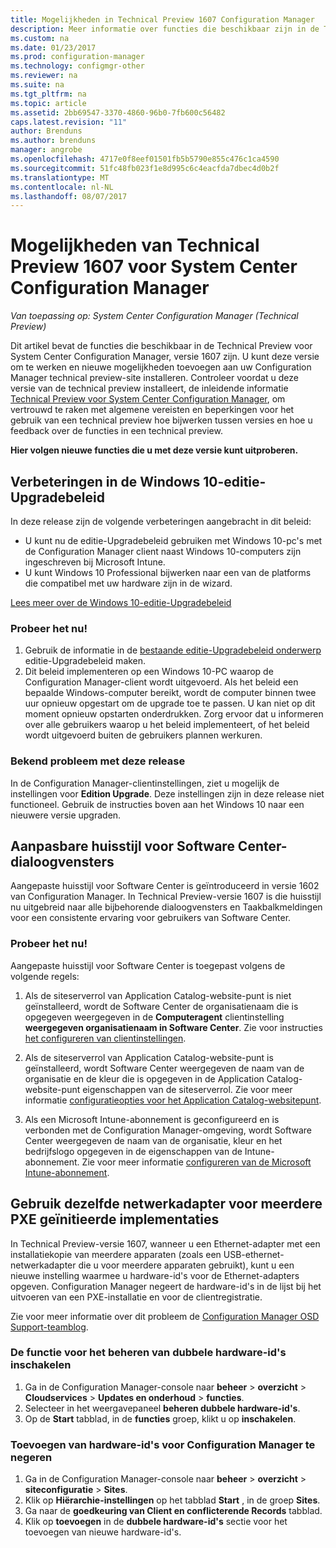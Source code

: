 ```yaml
---
title: Mogelijkheden in Technical Preview 1607 Configuration Manager
description: Meer informatie over functies die beschikbaar zijn in de Technical Preview voor System Center Configuration Manager, versie 1607.
ms.custom: na
ms.date: 01/23/2017
ms.prod: configuration-manager
ms.technology: configmgr-other
ms.reviewer: na
ms.suite: na
ms.tgt_pltfrm: na
ms.topic: article
ms.assetid: 2bb69547-3370-4860-96b0-7fb600c56482
caps.latest.revision: "11"
author: Brenduns
ms.author: brenduns
manager: angrobe
ms.openlocfilehash: 4717e0f8eef01501fb5b5790e855c476c1ca4590
ms.sourcegitcommit: 51fc48fb023f1e8d995c6c4eacfda7dbec4d0b2f
ms.translationtype: MT
ms.contentlocale: nl-NL
ms.lasthandoff: 08/07/2017
---
```

# <a name="capabilities-in-technical-preview-1607-for-system-center-configuration-manager"></a>Mogelijkheden van Technical Preview 1607 voor System Center Configuration Manager

*Van toepassing op: System Center Configuration Manager (Technical Preview)*

Dit artikel bevat de functies die beschikbaar in de Technical Preview voor System Center Configuration Manager, versie 1607 zijn. U kunt deze versie om te werken en nieuwe mogelijkheden toevoegen aan uw Configuration Manager technical preview-site installeren.      Controleer voordat u deze versie van de technical preview installeert, de inleidende informatie [Technical Preview voor System Center Configuration Manager](../../core/get-started/technical-preview.md), om vertrouwd te raken met algemene vereisten en beperkingen voor het gebruik van een technical preview hoe bijwerken tussen versies en hoe u feedback over de functies in een technical preview.    


**Hier volgen nieuwe functies die u met deze versie kunt uitproberen.**  

## <a name="dmp_edition"></a>Verbeteringen in de Windows 10-editie-Upgradebeleid

In deze release zijn de volgende verbeteringen aangebracht in dit beleid:

* U kunt nu de editie-Upgradebeleid gebruiken met Windows 10-pc's met de Configuration Manager client naast Windows 10-computers zijn ingeschreven bij Microsoft Intune.
* U kunt Windows 10 Professional bijwerken naar een van de platforms die compatibel met uw hardware zijn in de wizard.

[Lees meer over de Windows 10-editie-Upgradebeleid](/sccm/compliance/deploy-use/upgrade-windows-version)

### <a name="try-it-out"></a>Probeer het nu!

1. Gebruik de informatie in de [bestaande editie-Upgradebeleid onderwerp](/sccm/compliance/deploy-use/upgrade-windows-version) editie-Upgradebeleid maken.
2. Dit beleid implementeren op een Windows 10-PC waarop de Configuration Manager-client wordt uitgevoerd.
Als het beleid een bepaalde Windows-computer bereikt, wordt de computer binnen twee uur opnieuw opgestart om de upgrade toe te passen. U kan niet op dit moment opnieuw opstarten onderdrukken. Zorg ervoor dat u informeren over alle gebruikers waarop u het beleid implementeert, of het beleid wordt uitgevoerd buiten de gebruikers plannen werkuren.

### <a name="known-issue-with-this-release"></a>Bekend probleem met deze release
In de Configuration Manager-clientinstellingen, ziet u mogelijk de instellingen voor **Edition Upgrade**. Deze instellingen zijn in deze release niet functioneel. Gebruik de instructies boven aan het Windows 10 naar een nieuwere versie upgraden.

## <a name="customizable-branding-for-software-center-dialogs"></a>Aanpasbare huisstijl voor Software Center-dialoogvensters

Aangepaste huisstijl voor Software Center is geïntroduceerd in versie 1602 van Configuration Manager. In Technical Preview-versie 1607 is die huisstijl nu uitgebreid naar alle bijbehorende dialoogvensters en Taakbalkmeldingen voor een consistente ervaring voor gebruikers van Software Center.

### <a name="try-it-out"></a>Probeer het nu!

Aangepaste huisstijl voor Software Center is toegepast volgens de volgende regels:

1. Als de siteserverrol van Application Catalog-website-punt is niet geïnstalleerd, wordt de Software Center de organisatienaam die is opgegeven weergegeven in de **Computeragent** clientinstelling **weergegeven organisatienaam in Software Center**. Zie voor instructies [het configureren van clientinstellingen](../../core/clients/deploy/configure-client-settings.md).

2. Als de siteserverrol van Application Catalog-website-punt is geïnstalleerd, wordt Software Center weergegeven de naam van de organisatie en de kleur die is opgegeven in de Application Catalog-website-punt eigenschappen van de siteserverrol. Zie voor meer informatie [configuratieopties voor het Application Catalog-websitepunt](../../core/servers/deploy/configure/configuration-options-for-site-system-roles.md#BKMK_ApplicationCatalog_Website).

3. Als een Microsoft Intune-abonnement is geconfigureerd en is verbonden met de Configuration Manager-omgeving, wordt Software Center weergegeven de naam van de organisatie, kleur en het bedrijfslogo opgegeven in de eigenschappen van de Intune-abonnement. Zie voor meer informatie [configureren van de Microsoft Intune-abonnement](/mdm/deploy-use/configure-intune-subscription).

## <a name="use-the-same-network-adapter-for-multiple-pxe-initiated-deployments"></a>Gebruik dezelfde netwerkadapter voor meerdere PXE geïnitieerde implementaties
In Technical Preview-versie 1607, wanneer u een Ethernet-adapter met een installatiekopie van meerdere apparaten (zoals een USB-ethernet-netwerkadapter die u voor meerdere apparaten gebruikt), kunt u een nieuwe instelling waarmee u hardware-id's voor de Ethernet-adapters opgeven. Configuration Manager negeert de hardware-id's in de lijst bij het uitvoeren van een PXE-installatie en voor de clientregistratie.

Zie voor meer informatie over dit probleem de [Configuration Manager OSD Support-teamblog](https://blogs.technet.microsoft.com/system_center_configuration_manager_operating_system_deployment_support_blog/2015/08/27/reusing-the-same-nic-for-multiple-pxe-initiated-deployments-in-system-center-configuration-manger-osd/).  

### <a name="enable-the-feature-to-manage-duplicate-hardware-identifiers"></a>De functie voor het beheren van dubbele hardware-id's inschakelen  
1. Ga in de Configuration Manager-console naar **beheer** > **overzicht** > **Cloudservices** > **Updates en onderhoud** > **functies**.
2. Selecteer in het weergavepaneel **beheren dubbele hardware-id's**.
3. Op de **Start** tabblad, in de **functies** groep, klikt u op **inschakelen**.

### <a name="add-hardware-identifiers-for-configuration-manager-to-ignore"></a>Toevoegen van hardware-id's voor Configuration Manager te negeren  
1. Ga in de Configuration Manager-console naar **beheer** > **overzicht** > **siteconfiguratie** > **Sites**.
2. Klik op **Hiërarchie-instellingen** op het tabblad **Start** , in de groep **Sites**.
3. Ga naar de **goedkeuring van Client en conflicterende Records** tabblad.
4. Klik op **toevoegen** in de **dubbele hardware-id's** sectie voor het toevoegen van nieuwe hardware-id's.
